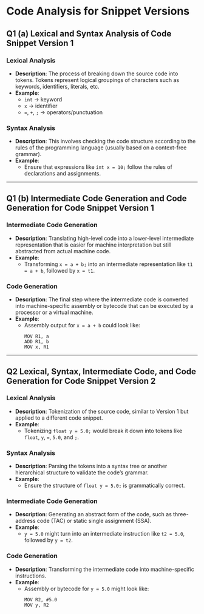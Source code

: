 # Code Analysis for Snippet Versions

## Q1 (a) Lexical and Syntax Analysis of Code Snippet Version 1

### Lexical Analysis
- **Description**: The process of breaking down the source code into tokens. Tokens represent logical groupings of characters such as keywords, identifiers, literals, etc.
- **Example**:
  - `int` → keyword
  - `x` → identifier
  - `=`, `+`, `;` → operators/punctuation

### Syntax Analysis
- **Description**: This involves checking the code structure according to the rules of the programming language (usually based on a context-free grammar).
- **Example**:
  - Ensure that expressions like `int x = 10;` follow the rules of declarations and assignments.

---

## Q1 (b) Intermediate Code Generation and Code Generation for Code Snippet Version 1

### Intermediate Code Generation
- **Description**: Translating high-level code into a lower-level intermediate representation that is easier for machine interpretation but still abstracted from actual machine code.
- **Example**: 
  - Transforming `x = a + b;` into an intermediate representation like `t1 = a + b`, followed by `x = t1`.

### Code Generation
- **Description**: The final step where the intermediate code is converted into machine-specific assembly or bytecode that can be executed by a processor or a virtual machine.
- **Example**:
  - Assembly output for `x = a + b` could look like:
    ```
    MOV R1, a
    ADD R1, b
    MOV x, R1
    ```

---

## Q2 Lexical, Syntax, Intermediate Code, and Code Generation for Code Snippet Version 2

### Lexical Analysis
- **Description**: Tokenization of the source code, similar to Version 1 but applied to a different code snippet.
- **Example**:
  - Tokenizing `float y = 5.0;` would break it down into tokens like `float`, `y`, `=`, `5.0`, and `;`.

### Syntax Analysis
- **Description**: Parsing the tokens into a syntax tree or another hierarchical structure to validate the code’s grammar.
- **Example**:
  - Ensure the structure of `float y = 5.0;` is grammatically correct.

### Intermediate Code Generation
- **Description**: Generating an abstract form of the code, such as three-address code (TAC) or static single assignment (SSA).
- **Example**:
  - `y = 5.0` might turn into an intermediate instruction like `t2 = 5.0`, followed by `y = t2`.

### Code Generation
- **Description**: Transforming the intermediate code into machine-specific instructions.
- **Example**:
  - Assembly or bytecode for `y = 5.0` might look like:
    ```
    MOV R2, #5.0
    MOV y, R2
    ```
